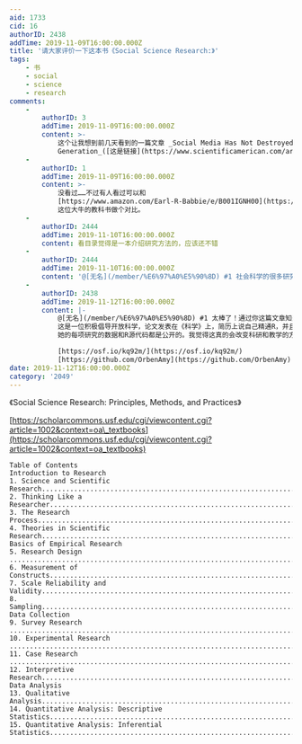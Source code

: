 ```yaml
---
aid: 1733
cid: 16
authorID: 2438
addTime: 2019-11-09T16:00:00.000Z
title: '请大家评价一下这本书《Social Science Research:》'
tags:
    - 书
    - social
    - science
    - research
comments:
    -
        authorID: 3
        addTime: 2019-11-09T16:00:00.000Z
        content: >-
            这个让我想到前几天看到的一篇文章 _Social Media Has Not Destroyed a
            Generation_([这是链接](https://www.scientificamerican.com/article/social-media-has-not-destroyed-a-generation/)），大概意思是说过往的社交科学研究夸大了社交媒体对人不好的影响，「给孩子一个智能手机就像给孩子可卡因」这种观点过于极端。主要问题是研究中对数据的采集和分析不够「科学」。因此，就开始建立「社交科学研究」的方法和规范。
    -
        authorID: 1
        addTime: 2019-11-09T16:00:00.000Z
        content: >-
            没看过……不过有人看过可以和
            [https://www.amazon.com/Earl-R-Babbie/e/B001IGNH00](https://www.amazon.com/Earl-R-Babbie/e/B001IGNH00)
            这位大牛的教科书做个对比。
    -
        authorID: 2444
        addTime: 2019-11-10T16:00:00.000Z
        content: 看目录觉得是一本介绍研究方法的，应该还不错
    -
        authorID: 2444
        addTime: 2019-11-10T16:00:00.000Z
        content: '@[无名](/member/%E6%97%A0%E5%90%8D) #1 社会科学的很多研究成果被媒体夸大了。'
    -
        authorID: 2438
        addTime: 2019-11-12T16:00:00.000Z
        content: |-
            @[无名](/member/%E6%97%A0%E5%90%8D) #1 太棒了！通过你这篇文章知道了Amy Orben。  
            这是一位积极倡导开放科学，论文发表在《科学》上，简历上说自己精通R，并且有GitHub账号的心理学家。  
            她的每项研究的数据和R源代码都是公开的。我觉得这真的会改变科研和教学的方式。

            [https://osf.io/kq92m/](https://osf.io/kq92m/)  
            [https://github.com/OrbenAmy](https://github.com/OrbenAmy)
date: 2019-11-12T16:00:00.000Z
category: '2049'
---
```


《Social Science Research: Principles, Methods, and Practices》

[https://scholarcommons.usf.edu/cgi/viewcontent.cgi?article=1002&context=oa\_textbooks](https://scholarcommons.usf.edu/cgi/viewcontent.cgi?article=1002&context=oa_textbooks)

    Table of Contents
    Introduction to Research
    1. Science and Scientific Research....................................................................................................1
    2. Thinking Like a Researcher...........................................................................................................9
    3. The Research Process.................................................................................................................17
    4. Theories in Scientific Research...................................................................................................25
    Basics of Empirical Research
    5. Research Design .........................................................................................................................35
    6. Measurement of Constructs.......................................................................................................43
    7. Scale Reliability and Validity.......................................................................................................55
    8. Sampling.....................................................................................................................................65
    Data Collection
    9. Survey Research .........................................................................................................................73
    10. Experimental Research ..............................................................................................................83
    11. Case Research ............................................................................................................................93
    12. Interpretive Research...............................................................................................................103
    Data Analysis
    13. Qualitative Analysis..................................................................................................................113
    14. Quantitative Analysis: Descriptive Statistics............................................................................119
    15. Quantitative Analysis: Inferential Statistics.............................................................................129

